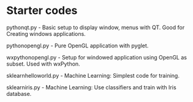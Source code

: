 # Starter codes

pythonqt.py - Basic setup to display window, menus with QT. Good for Creating windows applications.

pythonopengl.py - Pure OpenGL application with pyglet.

wxpythonopengl.py - Setup for windowed application using OpenGL as subset. Used with wxPython.

sklearnhelloworld.py - Machine Learning: Simplest code for training.

sklearniris.py - Machine Learning: Use classifiers and train with Iris database.
